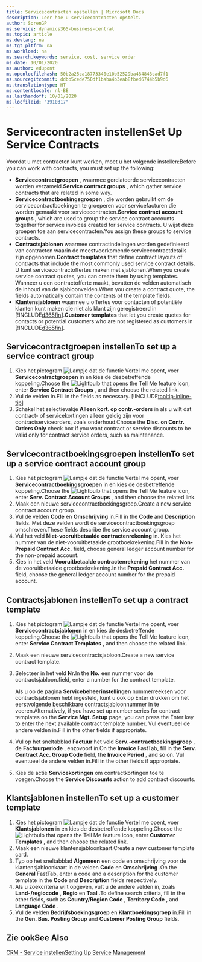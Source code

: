 ```yaml
---
title: Servicecontracten opstellen | Microsoft Docs
description: Leer hoe u servicecontracten opstelt.
author: SorenGP
ms.service: dynamics365-business-central
ms.topic: article
ms.devlang: na
ms.tgt_pltfrm: na
ms.workload: na
ms.search.keywords: service, cost, service order
ms.date: 10/01/2020
ms.author: edupont
ms.openlocfilehash: 50b2a25ca18773340e10b52529ba484843cad7f1
ms.sourcegitcommit: ddbb5cede750df1baba4b3eab8fbed6744b5b9d6
ms.translationtype: HT
ms.contentlocale: nl-BE
ms.lasthandoff: 10/01/2020
ms.locfileid: "3910317"
---
```

# <a name="set-up-service-contracts"></a><span data-ttu-id="dd4f2-103">Servicecontracten instellen</span><span class="sxs-lookup"><span data-stu-id="dd4f2-103">Set Up Service Contracts</span></span>
<span data-ttu-id="dd4f2-104">Voordat u met contracten kunt werken, moet u het volgende instellen:</span><span class="sxs-lookup"><span data-stu-id="dd4f2-104">Before you can work with contracts, you must set up the following:</span></span> 

* <span data-ttu-id="dd4f2-105">**Servicecontractgroepen** , waarmee gerelateerde servicecontracten worden verzameld.</span><span class="sxs-lookup"><span data-stu-id="dd4f2-105">**Service contract groups** , which gather service contracts that are related in some way.</span></span>
* <span data-ttu-id="dd4f2-106">**Servicecontractboekingsgroepen** , die worden gebruikt om de servicecontractboekingen te groeperen voor servicefacturen die worden gemaakt voor servicecontracten.</span><span class="sxs-lookup"><span data-stu-id="dd4f2-106">**Service contract account groups** , which are used to group the service contract accounts together for service invoices created for service contracts.</span></span> <span data-ttu-id="dd4f2-107">U wijst deze groepen toe aan servicecontracten.</span><span class="sxs-lookup"><span data-stu-id="dd4f2-107">You assign these groups to service contracts.</span></span>  
* <span data-ttu-id="dd4f2-108">**Contractsjablonen** waarmee contractindelingen worden gedefinieerd van contracten waarin de meestvoorkomende servicecontractdetails zijn opgenomen.</span><span class="sxs-lookup"><span data-stu-id="dd4f2-108">**Contract templates** that define contract layouts of contracts that include the most commonly used service contract details.</span></span> <span data-ttu-id="dd4f2-109">U kunt servicecontractoffertes maken met sjablonen.</span><span class="sxs-lookup"><span data-stu-id="dd4f2-109">When you create service contract quotes, you can create them by using templates.</span></span> <span data-ttu-id="dd4f2-110">Wanneer u een contractofferte maakt, bevatten de velden automatisch de inhoud van de sjabloonvelden.</span><span class="sxs-lookup"><span data-stu-id="dd4f2-110">When you create a contract quote, the fields automatically contain the contents of the template fields.</span></span>
* <span data-ttu-id="dd4f2-111">**Klantensjablonen** waarmee u offertes voor contacten of potentiële klanten kunt maken die niet als klant zijn geregistreerd in [!INCLUDE[d365fin](includes/d365fin_md.md)].</span><span class="sxs-lookup"><span data-stu-id="dd4f2-111">**Customer templates** that let you create quotes for contacts or potential customers who are not registered as customers in [!INCLUDE[d365fin](includes/d365fin_md.md)].</span></span>  

## <a name="to-set-up-a-service-contract-group"></a><span data-ttu-id="dd4f2-112">Servicecontractgroepen instellen</span><span class="sxs-lookup"><span data-stu-id="dd4f2-112">To set up a service contract group</span></span>  
1. <span data-ttu-id="dd4f2-113">Kies het pictogram ![Lampje dat de functie Vertel me opent](media/ui-search/search_small.png "Vertel me wat u wilt doen"), voer **Servicecontractgroepen** in en kies de desbetreffende koppeling.</span><span class="sxs-lookup"><span data-stu-id="dd4f2-113">Choose the ![Lightbulb that opens the Tell Me feature](media/ui-search/search_small.png "Tell me what you want to do") icon, enter **Service Contract Groups** , and then choose the related link.</span></span>  
2. <span data-ttu-id="dd4f2-114">Vul de velden in.</span><span class="sxs-lookup"><span data-stu-id="dd4f2-114">Fill in the fields as necessary.</span></span> [!INCLUDE[tooltip-inline-tip](includes/tooltip-inline-tip_md.md)]
3. <span data-ttu-id="dd4f2-115">Schakel het selectievakje **Alleen kort. op contr.-orders** in als u wilt dat contract- of servicekortingen alleen geldig zijn voor contractserviceorders, zoals onderhoud.</span><span class="sxs-lookup"><span data-stu-id="dd4f2-115">Choose the **Disc. on Contr. Orders Only** check box if you want contract or service discounts to be valid only for contract service orders, such as maintenance.</span></span>  

## <a name="to-set-up-a-service-contract-account-group"></a><span data-ttu-id="dd4f2-116">Servicecontractboekingsgroepen instellen</span><span class="sxs-lookup"><span data-stu-id="dd4f2-116">To set up a service contract account group</span></span>  
1. <span data-ttu-id="dd4f2-117">Kies het pictogram ![Lampje dat de functie Vertel me opent](media/ui-search/search_small.png "Vertel me wat u wilt doen"), voer **Servicecontractboekingsgroepen** in en kies de desbetreffende koppeling.</span><span class="sxs-lookup"><span data-stu-id="dd4f2-117">Choose the ![Lightbulb that opens the Tell Me feature](media/ui-search/search_small.png "Tell me what you want to do") icon, enter **Serv. Contract Account Groups** , and then choose the related link.</span></span>  
2. <span data-ttu-id="dd4f2-118">Maak een nieuwe servicecontractboekingsgroep.</span><span class="sxs-lookup"><span data-stu-id="dd4f2-118">Create a new service contract account group.</span></span>   
3. <span data-ttu-id="dd4f2-119">Vul de velden **Code** en **Omschrijving** in.</span><span class="sxs-lookup"><span data-stu-id="dd4f2-119">Fill in the **Code** and **Description** fields.</span></span> <span data-ttu-id="dd4f2-120">Met deze velden wordt de servicecontractboekingsgroep omschreven.</span><span class="sxs-lookup"><span data-stu-id="dd4f2-120">These fields describe the service account group.</span></span>  
4. <span data-ttu-id="dd4f2-121">Vul het veld **Niet-vooruitbetaalde contractenrekening** in. Kies het nummer van de niet-vooruitbetaalde grootboekrekening.</span><span class="sxs-lookup"><span data-stu-id="dd4f2-121">Fill in the **Non-Prepaid Contract Acc.** field, choose general ledger account number for the non-prepaid account.</span></span>  
5. <span data-ttu-id="dd4f2-122">Kies in het veld **Vooruitbetaalde contractenrekening** het nummer van de vooruitbetaalde grootboekrekening.</span><span class="sxs-lookup"><span data-stu-id="dd4f2-122">In the **Prepaid Contract Acc.** field, choose the general ledger account number for the prepaid account.</span></span>  

## <a name="to-set-up-a-contract-template"></a><span data-ttu-id="dd4f2-123">Contractsjablonen instellen</span><span class="sxs-lookup"><span data-stu-id="dd4f2-123">To set up a contract template</span></span>  
1. <span data-ttu-id="dd4f2-124">Kies het pictogram ![Lampje dat de functie Vertel me opent](media/ui-search/search_small.png "Vertel me wat u wilt doen"), voer **Servicecontractsjablonen** in en kies de desbetreffende koppeling.</span><span class="sxs-lookup"><span data-stu-id="dd4f2-124">Choose the ![Lightbulb that opens the Tell Me feature](media/ui-search/search_small.png "Tell me what you want to do") icon, enter **Service Contract Templates** , and then choose the related link.</span></span>  
2. <span data-ttu-id="dd4f2-125">Maak een nieuwe servicecontractsjabloon.</span><span class="sxs-lookup"><span data-stu-id="dd4f2-125">Create a new service contract template.</span></span>  
3. <span data-ttu-id="dd4f2-126">Selecteer in het veld **Nr.**</span><span class="sxs-lookup"><span data-stu-id="dd4f2-126">In the **No.**</span></span> <span data-ttu-id="dd4f2-127">een nummer voor de contractsjabloon.</span><span class="sxs-lookup"><span data-stu-id="dd4f2-127">field, enter a number for the contract template.</span></span>  
  
     <span data-ttu-id="dd4f2-128">Als u op de pagina **Servicebeheerinstellingen** nummerreeksen voor contractsjablonen hebt ingesteld, kunt u ook op Enter drukken om het eerstvolgende beschikbare contractsjabloonnummer in te voeren.</span><span class="sxs-lookup"><span data-stu-id="dd4f2-128">Alternatively, if you have set up number series for contract templates on the **Service Mgt. Setup** page, you can press the Enter key to enter the next available contract template number.</span></span> <span data-ttu-id="dd4f2-129">Vul eventueel de andere velden in.</span><span class="sxs-lookup"><span data-stu-id="dd4f2-129">Fill in the other fields if appropriate.</span></span>  
  
4. <span data-ttu-id="dd4f2-130">Vul op het sneltabblad **Factuur** het veld **Serv.-contractboekingsgroep** , de **Factuurperiode** , enzovoort in.</span><span class="sxs-lookup"><span data-stu-id="dd4f2-130">On the **Invoice** FastTab, fill in the **Serv. Contract Acc. Group Code** field, the **Invoice Period** , and so on.</span></span> <span data-ttu-id="dd4f2-131">Vul eventueel de andere velden in.</span><span class="sxs-lookup"><span data-stu-id="dd4f2-131">Fill in the other fields if appropriate.</span></span>  
5. <span data-ttu-id="dd4f2-132">Kies de actie **Servicekortingen** om contractkortingen toe te voegen.</span><span class="sxs-lookup"><span data-stu-id="dd4f2-132">Choose the **Service Discounts** action to add contract discounts.</span></span>  

## <a name="to-set-up-a-customer-template"></a><span data-ttu-id="dd4f2-133">Klantsjablonen instellen</span><span class="sxs-lookup"><span data-stu-id="dd4f2-133">To set up a customer template</span></span>  
1. <span data-ttu-id="dd4f2-134">Kies het pictogram ![Lampje dat de functie Vertel me opent](media/ui-search/search_small.png "Vertel me wat u wilt doen"), voer **Klantsjablonen** in en kies de desbetreffende koppeling.</span><span class="sxs-lookup"><span data-stu-id="dd4f2-134">Choose the ![Lightbulb that opens the Tell Me feature](media/ui-search/search_small.png "Tell me what you want to do") icon, enter **Customer Templates** , and then choose the related link.</span></span>  
2. <span data-ttu-id="dd4f2-135">Maak een nieuwe klantensjabloonkaart.</span><span class="sxs-lookup"><span data-stu-id="dd4f2-135">Create a new customer template card.</span></span>  
3. <span data-ttu-id="dd4f2-136">Typ op het sneltabblad **Algemeen** een code en omschrijving voor de klantensjabloonkaart in de velden **Code** en **Omschrijving** .</span><span class="sxs-lookup"><span data-stu-id="dd4f2-136">On the **General** FastTab, enter a code and a description for the customer template in the **Code** and **Description** fields respectively.</span></span> 
4. <span data-ttu-id="dd4f2-137">Als u zoekcriteria wilt opgeven, vult u de andere velden in, zoals **Land-/regiocode** , **Regio** en **Taal** .</span><span class="sxs-lookup"><span data-stu-id="dd4f2-137">To define search criteria, fill in the other fields, such as **Country/Region Code** , **Territory Code** , and **Language Code** .</span></span>  
5. <span data-ttu-id="dd4f2-138">Vul de velden **Bedrijfsboekingsgroep** en **Klantboekingsgroep** in.</span><span class="sxs-lookup"><span data-stu-id="dd4f2-138">Fill in the **Gen. Bus. Posting Group** and **Customer Posting Group** fields.</span></span>  

## <a name="see-also"></a><span data-ttu-id="dd4f2-139">Zie ook</span><span class="sxs-lookup"><span data-stu-id="dd4f2-139">See Also</span></span>
[<span data-ttu-id="dd4f2-140">CRM - Service instellen</span><span class="sxs-lookup"><span data-stu-id="dd4f2-140">Setting Up Service Management</span></span>](service-setup-service.md)